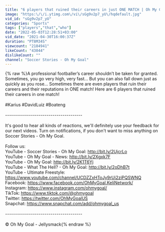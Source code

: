 ```yaml
---
title: "6 players that ruined their careers in just ONE MATCH | Oh My Goal"
image: "https:\/\/i.ytimg.com\/vi\/sGg9v2p7_yU\/hqdefault.jpg"
vid_id: "sGg9v2p7_yU"
categories: "Sports"
tags: ["players","that","who"]
date: "2022-05-03T12:28:51+03:00"
vid_date: "2021-04-30T16:00:37Z"
duration: "PT8M34S"
viewcount: "2184941"
likeCount: "43044"
dislikeCount: ""
channel: "Soccer Stories - Oh My Goal"
---
```

{% raw %}A professional footballer’s career shouldn’t be taken for granted. Sometimes, you go very high, very fast… But you can also fall down just as quickly as you rose… Sometimes there are even players that ruin their careers and their reputations in ONE match! Here are 6 players that ruined their careers in one match!<br /><br />#Karius #DavidLuiz #Boateng<br /><br />---------------------------------------<br /><br />It's good to hear all kinds of reactions, we'll definitely use your feedback for our next videos. Turn on notifications, if you don't want to miss anything on Soccer Stories - Oh My Goal.<br /><br />Follow us:<br />YouTube - Soccer Stories - Oh My Goal: <a rel="nofollow" target="blank" href="http://bit.ly/2UjcrLo">http://bit.ly/2UjcrLo</a><br />YouTube - Oh My Goal - News: <a rel="nofollow" target="blank" href="http://bit.ly/2Xgxk7F">http://bit.ly/2Xgxk7F</a><br />YouTube - Oh My Goal: <a rel="nofollow" target="blank" href="http://bit.ly/2K1T6Yj">http://bit.ly/2K1T6Yj</a><br />YouTube - What The Hell? - Oh My Goal: <a rel="nofollow" target="blank" href="http://bit.ly/2oDhB7t">http://bit.ly/2oDhB7t</a><br />YouTube - Ultimate Freestyle: <a rel="nofollow" target="blank" href="https://www.youtube.com/channel/UCDZZxHToJy9rUi2ziPQSWNQ">https://www.youtube.com/channel/UCDZZxHToJy9rUi2ziPQSWNQ</a><br />Facebook: <a rel="nofollow" target="blank" href="https://www.facebook.com/OhMyGoal.KeliNetwork/">https://www.facebook.com/OhMyGoal.KeliNetwork/</a><br />Instagram: <a rel="nofollow" target="blank" href="https://www.instagram.com/ohmygoal/">https://www.instagram.com/ohmygoal/</a><br />TikTok: <a rel="nofollow" target="blank" href="https://www.tiktok.com/@ohmygoal">https://www.tiktok.com/@ohmygoal</a><br />Twitter: <a rel="nofollow" target="blank" href="https://twitter.com/OhMyGoalUS">https://twitter.com/OhMyGoalUS</a><br />Snapchat: <a rel="nofollow" target="blank" href="https://www.snapchat.com/add/ohmygoal_us">https://www.snapchat.com/add/ohmygoal_us</a><br /><br />---------------------------------------<br /><br />© Oh My Goal - Jellysmack{% endraw %}
